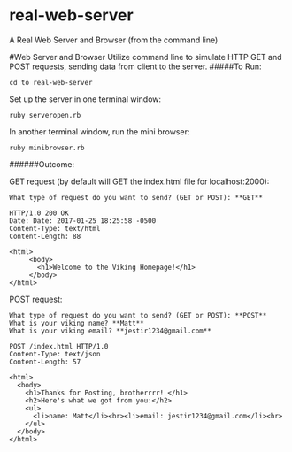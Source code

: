 # real-web-server
A Real Web Server and Browser (from the command line)

#Web Server and Browser
Utilize command line to simulate HTTP GET and POST requests, sending data from client to the server. 
#####To Run:
```
cd to real-web-server 
```

Set up the server in one terminal window:
```
ruby serveropen.rb
```

In another terminal window, run the mini browser:
```
ruby minibrowser.rb
```
######Outcome:

GET request (by default will GET the index.html file for localhost:2000):
```
What type of request do you want to send? (GET or POST): **GET**
```
```
HTTP/1.0 200 OK
Date: Date: 2017-01-25 18:25:58 -0500
Content-Type: text/html
Content-Length: 88

<html>
     <body>
       <h1>Welcome to the Viking Homepage!</h1>
     </body>
</html>
```

POST request:
```
What type of request do you want to send? (GET or POST): **POST**
What is your viking name? **Matt**
What is your viking email? **jestir1234@gmail.com**
```
```
POST /index.html HTTP/1.0
Content-Type: text/json
Content-Length: 57

<html>
  <body>
    <h1>Thanks for Posting, brotherrrr! </h1>
    <h2>Here's what we got from you:</h2>
    <ul>
      <li>name: Matt</li><br><li>email: jestir1234@gmail.com</li><br>
    </ul>
  </body>
</html>
```
